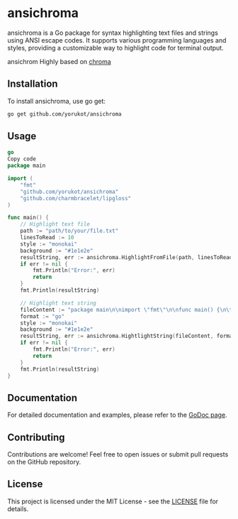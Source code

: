 # ansichroma
ansichroma is a Go package for syntax highlighting text files and strings using ANSI escape codes. It supports various programming languages and styles, providing a customizable way to highlight code for terminal output.

ansichrom Highly based on [chroma](https://github.com/alecthomas/chroma)

## Installation
To install ansichroma, use go get:

```bash
go get github.com/yorukot/ansichroma
```

## Usage
```go
go
Copy code
package main

import (
	"fmt"
	"github.com/yorukot/ansichroma"
	"github.com/charmbracelet/lipgloss"
)

func main() {
	// Highlight text file
	path := "path/to/your/file.txt"
	linesToRead := 10
	style := "monokai"
	background := "#1e1e2e"
	resultString, err := ansichroma.HighlightFromFile(path, linesToRead, style, background)
	if err != nil {
		fmt.Println("Error:", err)
		return
	}
	fmt.Println(resultString)

	// Highlight text string
	fileContent := "package main\n\nimport \"fmt\"\n\nfunc main() {\n\tfmt.Println(\"Hello, World!\")\n}"
	format := "go"
	style := "monokai"
	background := "#1e1e2e"
	resultString, err := ansichroma.HightlightString(fileContent, format, style, background)
	if err != nil {
		fmt.Println("Error:", err)
		return
	}
	fmt.Println(resultString)
}
```
## Documentation
For detailed documentation and examples, please refer to the [GoDoc page](https://pkg.go.dev/github.com/yorukot/ansichroma).

## Contributing
Contributions are welcome! Feel free to open issues or submit pull requests on the GitHub repository.

## License
This project is licensed under the MIT License - see the [LICENSE](/LICENSE) file for details.